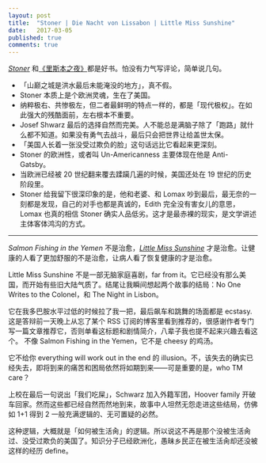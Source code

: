 ```yaml
---
layout: post
title:  "Stoner | Die Nacht von Lissabon | Little Miss Sunshine"
date:   2017-03-05 
published: true
comments: true
---
```


[_Stoner_](https://www.goodreads.com/book/show/166997.Stoner) 和[《里斯本之夜》](https://www.goodreads.com/book/show/125432.The_Night_in_Lisbon)都是好书。怕没有力气写评论，简单说几句。

-   「山巅之城是洪水最后未能淹没的地方」，真不假。
-   Stoner 本质上是个欧洲灵魂，生在了美国。
-   纳粹极右、共惨极左，但二者最鲜明的特点一样的，都是「现代极权」。在如此强大的残酷面前，左右根本不重要。
-   Josef Shwarz 最后的选择自然而完美。人不能总是满脑子除了「跑路」就什么都不知道。如果没有勇气去战斗，最后只会把世界让给盖世太保。
-   「美国人长着一张没受过欺负的脸」这句话远比它看起来更深刻。
-   Stoner 的欧洲性，或者叫 Un-Americanness 主要体现在他是 Anti-Gatsby。
-   当欧洲已经被 20 世纪翻来覆去蹂躏几遍的时候，美国还处在 19 世纪的历史阶段里。
-   Stoner 给我留下很深印象的是，他和老婆、和 Lomax 吵到最后，最无奈的一刻都是发现，自己的对手也都是真诚的，Edith 完全没有害女儿的意思，Lomax 也真的相信 Stoner 确实人品低劣。这才是最赤裸的现实，是文学讲述主体客体鸿沟的方式。﻿

---

_Salmon Fishing in the Yemen_ 不是治愈，[_Little Miss Sunshine_](http://www.imdb.com/title/tt0449059/) 才是治愈。让健康的人看了更加舒服的不是治愈，让病人看了恢复健康的才是治愈。

Little Miss Sunshine 不是一部无脑家庭喜剧，far from it。它已经没有那么美国，而开始有些旧大陆气质了。结尾让我瞬间想起两个故事的结局：No One Writes to the Colonel，和 The Night in Lisbon。

它在我多巴胺水平过低的时候拉了我一把，最后飙车和跳舞的场面都是 ecstasy. 这是答辩前一天晚上从忘了某个 RSS 订阅的博客里看到推荐的，很感谢作者专门写一篇文章推荐它，否则单看这标题和剧情简介，八辈子我也提不起来兴趣去看这个。 
不像 Salmon Fishing in the Yemen，它不是 cheesy 的鸡汤。

它不给你 everything will work out in the end 的 illusion。不，该失去的确实已经失去，即将到来的痛苦和困局依然将如期到来——可是重要的是，who TM care？

上校在最后一句说出「我们吃屎」，Schwarz 加入外籍军团，Hoover family 开破车回家。然而这些都已经自然而然地到来，故事中人坦然无怨走进这些结局，仿佛如 1+1 得到 2 一般充满逻辑的、无可置疑的必然。

这种逻辑，大概就是「如何被生活肏」的逻辑。所以说这不再是那个没被生活肏过、没受过欺负的美国了。知识分子已经欧洲化，愚昧乡民正在被生活肏却还没被这样的经历 define。﻿